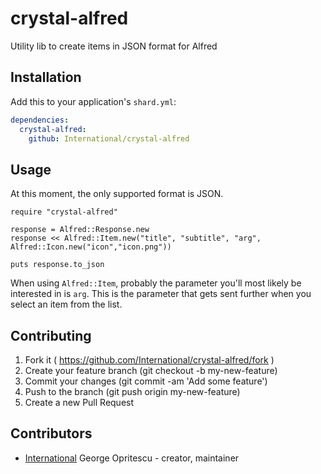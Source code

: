 # crystal-alfred

Utility lib to create items in JSON format for Alfred

## Installation


Add this to your application's `shard.yml`:

```yaml
dependencies:
  crystal-alfred:
    github: International/crystal-alfred
```


## Usage

At this moment, the only supported format is JSON.

```crystal
require "crystal-alfred"

response = Alfred::Response.new
response << Alfred::Item.new("title", "subtitle", "arg", Alfred::Icon.new("icon","icon.png"))

puts response.to_json
```

When using `Alfred::Item`, probably the parameter you'll most likely be interested in is `arg`.
This is the parameter that gets sent further when you select an item from the list.

## Contributing

1. Fork it ( https://github.com/International/crystal-alfred/fork )
2. Create your feature branch (git checkout -b my-new-feature)
3. Commit your changes (git commit -am 'Add some feature')
4. Push to the branch (git push origin my-new-feature)
5. Create a new Pull Request

## Contributors

- [International](https://github.com/International) George Opritescu - creator, maintainer
